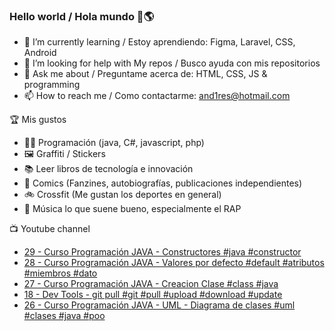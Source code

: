 ### Hello world / Hola mundo 👋🌎

<!--
**xaca/xaca** is a ✨ _special_ ✨ repository because its `README.md` (this file) appears on your GitHub profile.

Here are some ideas to get you started:
-->

- 🌱 I’m currently learning / Estoy aprendiendo: Figma, Laravel, CSS, Android
- 🤔 I’m looking for help with My repos / Busco ayuda con mis repositorios
- 💬 Ask me about / Preguntame acerca de: HTML, CSS, JS & programming 
- 📫 How to reach me / Como contactarme: and1res@hotmail.com

🏆 Mis gustos
- 👨‍💻 Programación (java, C#, javascript, php)
- 🖼️ Graffiti / Stickers
- 📚 Leer libros de tecnología e innovación
- 💢 Comics (Fanzines, autobiografías, publicaciones independientes)
- 🚲 Crossfit (Me gustan los deportes en general)
- 🎤 Música lo que suene bueno, especialmente el RAP
<!--
📝 Frases
- "I only smile in the dark, I only smile when it's complicated" Raybiez
- "De lo que ves créete la mitad de lo que no ves no te creas nada" Kase O
-->
📺 Youtube channel
<!-- BLOG-POST-LIST:START -->
- [29 - Curso Programación JAVA - Constructores #java #constructor](https://www.youtube.com/watch?v=ZKZRRVyt9dI)
- [28 - Curso Programación JAVA - Valores por defecto #default #atributos #miembros #dato](https://www.youtube.com/watch?v=IfwVKdRFVFM)
- [27 - Curso Programación JAVA - Creacion Clase #class #java](https://www.youtube.com/watch?v=a3ra1vG7dng)
- [18 - Dev Tools - git pull #git #pull #upload #download #update](https://www.youtube.com/watch?v=2AeVCNuGF8w)
- [26 - Curso Programación JAVA - UML - Diagrama de clases #uml #clases #java #poo](https://www.youtube.com/watch?v=Ayn2G798g68)
<!-- BLOG-POST-LIST:END -->
